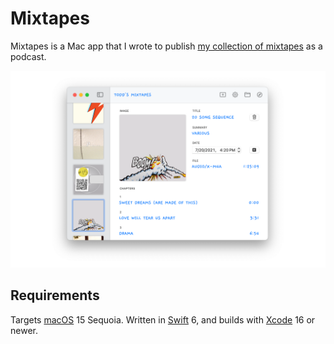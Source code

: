 # Mixtapes

Mixtapes is a Mac app that I wrote to publish [my collection of mixtapes](https://s3.amazonaws.com/toddheasley/mixtapes/index.html) as a podcast. 

![](docs/mixtapes.png)

## Requirements

Targets [macOS](https://developer.apple.com/macos) 15 Sequoia. Written in [Swift](https://developer.apple.com/swift) 6, and builds with [Xcode](https://developer.apple.com/xcode) 16 or newer.
